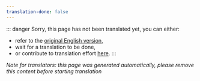 ```yaml
---
translation-done: false
---
```

::: danger
Sorry, this page has not been translated yet, you can either:
- refer to the [original English version](<..\..\de\health-and-safety.md>),
- wait for a translation to be done,
- or contribute to translation effort [here](https://github.com/bsmg/wiki).
:::

_Note for translators: this page was generated automatically, please remove this content before starting translation_
